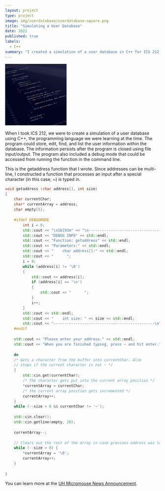 ```yaml
---
layout: project
type: project
image: img/userdatabase/userdatabase-square.png
title: "Simulating a User Database"
date: 2022
published: true
labels:
  - C++
summary: "I created a simulation of a user database in C++ for ICS 212."
---
```


<div class="text-left p-4">
  <img width="200px" src="../img/userdatabase/userdatabase-square.png" class="img-thumbnail" >
</div>

When I took ICS 212, we were to create a simulation of a user database using C++, the programming language we were learning at the time. The program could store, edit, find, and list the user information within the database. The information persists after the program is closed using file input/output. The program also included a debug mode that could be accessed from running the function in the command line. 

This is the getaddress function that I wrote. Since addresses can be multi-line, I constructed a function that processes an input after a special character (in this case, ~) is typed in.

```cpp
void getaddress (char address[], int size)
{
    char currentChar;
    char* currentArray = address;
    char empty[5];
    
    #ifdef DEBUGMODE
        int i = 0;
        std::cout << "\x1b[93m" << "\n----------------------------------------------\n";
        std::cout << "DEBUG INFO" << std::endl;
        std::cout << "Function: getaddress" << std::endl;
        std::cout << "Parameters:" << std::endl;
        std::cout << "    char address[]:" << std::endl;
        std::cout << "      ";
        i = 0;
        while (address[i] != '\0')
        {
            std::cout << address[i];
            if (address[i] == '\n')
            {
                std::cout << "      ";
            }
            i++;
        }
        std::cout << std::endl;
        std::cout << "    int size: " << size << std::endl;
        std::cout << "----------------------------------------------\n" << "\x1b[0m";
    #endif

    std::cout << "Please enter your address." << std::endl;
    std::cout << "When you are finished typing, press ~ and hit enter." << std::endl;

    do
    /* Gets a character from the buffer into currentChar. Also 
    // stops if the current character is not ~ */
    {
        std::cin.get(currentChar);
        /* The character gets put into the current array position */
        *currentArray = currentChar;
        /* the current array position gets incremented */
        currentArray++;
    }
    while (--size > 0 && currentChar != '~');
    
    std::cin.clear();
    std::cin.getline(empty, 20);
    
    currentArray--;
    
    // Clears out the rest of the array in case previous address was long as heckums
    while (--size > 0) {
        *currentArray = '\0';
        currentArray++; 
    }

}
```

You can learn more at the [UH Micromouse News Announcement](https://manoa.hawaii.edu/news/article.php?aId=2857).
